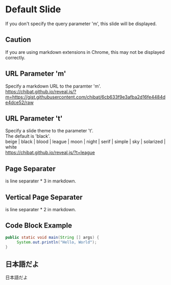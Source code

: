 # Default Slide
If you don't specify the query parameter 'm', this slide will be displayed.



## Caution
If you are using markdown extensions in Chrome, this may not be displayed correctly.



## URL Parameter 'm'
Specify a markdown URL to the paramter 'm'.  
https://chibat.github.io/reveal.js/?m=https://gist.githubusercontent.com/chibat/6cb633f9e3afba2d16fe4484de4dce52/raw



## URL Parameter 't'
Specify a slide theme to the parameter 't'.  
The default is 'black'.  
beige | black | blood | league | moon | night | serif | simple | sky | solarized | white  
https://chibat.github.io/reveal.js/?t=league



## Page Separater
is line separater * 3 in markdown.



## Vertical Page Separater
is line separater * 2 in markdown.



## Code Block Example
```java
public static void main(String [] args) {
     System.out.println("Hello, World");
}
```



## 日本語だよ

日本語だよ
